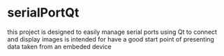 # serialPortQt
this project is designed to easily manage serial ports using Qt to connect and display images is intended for have a good start point of presenting data taken from an embeded device
